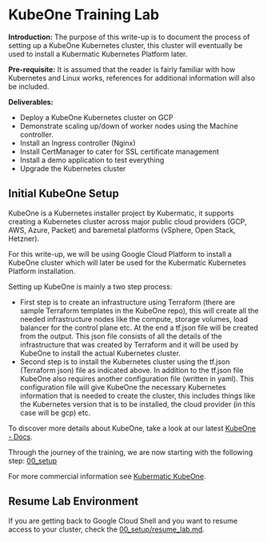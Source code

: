 # KubeOne Training Lab

**Introduction:** The purpose of this write-up is to document the process of setting up a KubeOne Kubernetes cluster, this cluster will eventually be used to install a Kubermatic Kubernetes Platform later.

**Pre-requisite:** It is assumed that the reader is fairly familiar with how Kubernetes and Linux works, references for additional information will also be included.

**Deliverables:**
 * Deploy a KubeOne Kubernetes cluster on GCP
 * Demonstrate scaling up/down of worker nodes using the Machine controller.
 * Install an Ingress controller (Nginx)
 * Install CertManager to cater for SSL certificate management
 * Install a demo application to test everything
 * Upgrade the Kubernetes cluster

## Initial KubeOne Setup

KubeOne is a Kubernetes installer project by Kubermatic, it supports creating a Kubernetes cluster across major public cloud providers (GCP, AWS, Azure, Packet) and baremetal platforms (vSphere, Open Stack, Hetzner).

For this write-up, we will be using Google Cloud Platform to install a KubeOne cluster which will later be used for the Kubermatic Kubernetes Platform installation.

Setting up KubeOne is mainly a two step process:
 * First step is to create an infrastructure using Terraform (there are sample Terraform templates in the KubeOne repo), this will create all the needed infrastructure nodes like the compute, storage volumes, load balancer for the control plane etc. At the end a tf.json file will be created from the output. This json file consists of all the details of the infrastructure that was created by Terraform and it will be used by KubeOne to install the actual Kubernetes cluster.
 * Second step is to install the Kubernetes cluster using the tf.json (Terraform json) file as indicated above. In addition to the tf.json file KubeOne also requires another configuration file (written in yaml). This configuration file will give KubeOne the necessary Kubernetes information that is needed to create the cluster, this includes things like the Kubernetes version that is to be installed, the cloud provider (in this case will be gcp) etc.

To discover more details about KubeOne, take a look at our latest [KubeOne - Docs](https://docs.kubermatic.com/kubeone/master/).

Through the journey of the training, we are now starting with the following step: [00_setup](./00_setup/README.md)

For more commercial information see [Kubermatic KubeOne](https://www.kubermatic.com/products/kubeone/).

## Resume Lab Environment
If you are getting back to Google Cloud Shell and you want to resume access to your cluster,
check the [00_setup/resume_lab.md](00_setup/resume_lab.md).
